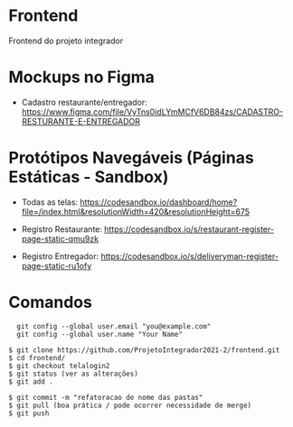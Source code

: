 ﻿# Frontend
Frontend do projeto integrador

# Mockups no Figma
* Cadastro restaurante/entregador: https://www.figma.com/file/VyTns0idLYmMCfV6DB84zs/CADASTRO-RESTURANTE-E-ENTREGADOR

# Protótipos Navegáveis (Páginas Estáticas - Sandbox)
* Todas as telas: https://codesandbox.io/dashboard/home?file=/index.html&resolutionWidth=420&resolutionHeight=675


* Registro Restaurante: https://codesandbox.io/s/restaurant-register-page-static-qmu9zk 
* Registro Entregador: https://codesandbox.io/s/deliveryman-register-page-static-ru1ofy 

# Comandos
```
  git config --global user.email "you@example.com"
  git config --global user.name "Your Name"
```

```
$ git clone https://github.com/ProjetoIntegrador2021-2/frontend.git
$ cd frontend/
$ git checkout telalogin2
$ git status (ver as alterações)
$ git add .

$ git commit -m "refatoracao de nome das pastas"
$ git pull (boa prática / pode ocorrer necessidade de merge)
$ git push




```
